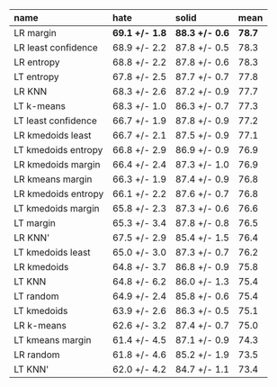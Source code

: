 | name                | hate             | solid            | mean     |
|:--------------------|:-----------------|:-----------------|:---------|
| LR margin           | **69.1 +/- 1.8** | **88.3 +/- 0.6** | **78.7** |
| LR least confidence | 68.9 +/- 2.2     | 87.8 +/- 0.5     | 78.3     |
| LR entropy          | 68.8 +/- 2.2     | 87.8 +/- 0.6     | 78.3     |
| LT entropy          | 67.8 +/- 2.5     | 87.7 +/- 0.7     | 77.8     |
| LR KNN              | 68.3 +/- 2.6     | 87.2 +/- 0.9     | 77.7     |
| LT k-means          | 68.3 +/- 1.0     | 86.3 +/- 0.7     | 77.3     |
| LT least confidence | 66.7 +/- 1.9     | 87.8 +/- 0.9     | 77.2     |
| LR kmedoids least   | 66.7 +/- 2.1     | 87.5 +/- 0.9     | 77.1     |
| LT kmedoids entropy | 66.8 +/- 2.9     | 86.9 +/- 0.9     | 76.9     |
| LR kmedoids margin  | 66.4 +/- 2.4     | 87.3 +/- 1.0     | 76.9     |
| LR kmeans margin    | 66.3 +/- 1.9     | 87.4 +/- 0.9     | 76.8     |
| LR kmedoids entropy | 66.1 +/- 2.2     | 87.6 +/- 0.7     | 76.8     |
| LT kmedoids margin  | 65.8 +/- 2.3     | 87.3 +/- 0.6     | 76.6     |
| LT margin           | 65.3 +/- 3.4     | 87.8 +/- 0.8     | 76.5     |
| LR KNN'             | 67.5 +/- 2.9     | 85.4 +/- 1.5     | 76.4     |
| LT kmedoids least   | 65.0 +/- 3.0     | 87.3 +/- 0.7     | 76.2     |
| LR kmedoids         | 64.8 +/- 3.7     | 86.8 +/- 0.9     | 75.8     |
| LT KNN              | 64.8 +/- 6.2     | 86.0 +/- 1.3     | 75.4     |
| LT random           | 64.9 +/- 2.4     | 85.8 +/- 0.6     | 75.4     |
| LT kmedoids         | 63.9 +/- 2.6     | 86.3 +/- 0.5     | 75.1     |
| LR k-means          | 62.6 +/- 3.2     | 87.4 +/- 0.7     | 75.0     |
| LT kmeans margin    | 61.4 +/- 4.5     | 87.1 +/- 0.9     | 74.3     |
| LR random           | 61.8 +/- 4.6     | 85.2 +/- 1.9     | 73.5     |
| LT KNN'             | 62.0 +/- 4.2     | 84.7 +/- 1.1     | 73.4     |